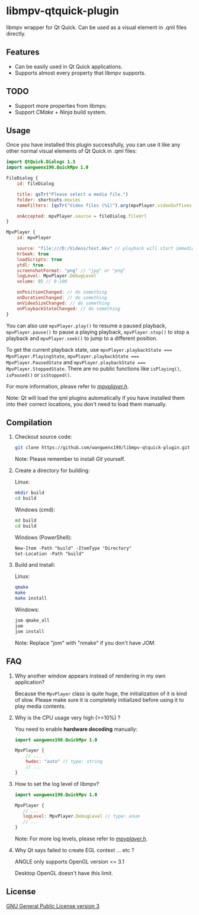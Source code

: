 # libmpv-qtquick-plugin
libmpv wrapper for Qt Quick. Can be used as a visual element in .qml files directly.

## Features
- Can be easily used in Qt Quick applications.
- Supports almost every property that libmpv supports.

## TODO
- Support more properties from libmpv.
- Support *CMake + Ninja* build system.

## Usage
Once you have installed this plugin successfully, you can use it like any other normal visual elements of Qt Quick in .qml files:
```qml
import QtQuick.Dialogs 1.3
import wangwenx190.QuickMpv 1.0

FileDialog {
    id: fileDialog

    title: qsTr("Please select a media file.")
    folder: shortcuts.movies
    nameFilters: [qsTr("Video files (%1)").arg(mpvPlayer.videoSuffixes.join(' ')), qsTr("Audio files (%1)").arg(mpvPlayer.audioSuffixes.join(' ')), qsTr("All files (*)")

    onAccepted: mpvPlayer.source = fileDialog.fileUrl
}

MpvPlayer {
    id: mpvPlayer

    source: "file:///D:/Videos/test.mkv" // playback will start immediately once the source url is changed
    hrSeek: true
    loadScripts: true
    ytdl: true
    screenshotFormat: "png" // "jpg" or "png"
    logLevel: MpvPlayer.DebugLevel
    volume: 85 // 0-100

    onPositionChanged: // do something
    onDurationChanged: // do something
    onVideoSizeChanged: // do something
    onPlaybackStateChanged: // do something
}
```
You can also use `mpvPlayer.play()` to resume a paused playback, `mpvPlayer.pause()` to pause a playing playback, `mpvPlayer.stop()` to stop a playback and `mpvPlayer.seek()` to jump to a different position.

To get the current playback state, use `mpvPlayer.playbackState === MpvPlayer.PlayingState`, `mpvPlayer.playbackState === MpvPlayer.PausedState` and `mpvPlayer.playbackState === MpvPlayer.StoppedState`. There are no public functions like `isPlaying()`, `isPaused()` or `isStopped()`.

For more information, please refer to [*mpvplayer.h*](/mpvplayer.h).

Note: Qt will load the qml plugins automatically if you have installed them into their correct locations, you don't need to load them manually.

## Compilation
1. Checkout source code:
   ```bash
   git clone https://github.com/wangwenx190/libmpv-qtquick-plugin.git
   ```
   Note: Please remember to install *Git* yourself.
2. Create a directory for building:

   Linux:
   ```bash
   mkdir build
   cd build
   ```
   Windows (cmd):
   ```bat
   md build
   cd build
   ```
   Windows (PowerShell):
   ```ps
   New-Item -Path "build" -ItemType "Directory"
   Set-Location -Path "build"
   ```
2. Build and Install:

   Linux:
   ```bash
   qmake
   make
   make install
   ```
   Windows:
   ```bat
   jom qmake_all
   jom
   jom install
   ```
   Note: Replace "jom" with "nmake" if you don't have *JOM*.

## FAQ
1. Why another window appears instead of rendering in my own application?

   Because the `MpvPlayer` class is quite huge, the initialization of it is kind of slow. Please make sure it is completely initialized before using it to play media contents.
2. Why is the CPU usage very high (>=10%) ?

   You need to enable **hardware decoding** manually:
   ```qml
   import wangwenx190.QuickMpv 1.0

   MpvPlayer {
       // ...
       hwdec: "auto" // type: string
       // ...
   }
   ```
3. How to set the log level of libmpv?

    ```qml
   import wangwenx190.QuickMpv 1.0

   MpvPlayer {
       // ...
       logLevel: MpvPlayer.DebugLevel // type: enum
       // ...
   }
   ```
   Note: For more log levels, please refer to [*mpvplayer.h*](/mpvplayer.h).
4. Why Qt says failed to create EGL context ... etc ?

   ANGLE only supports OpenGL version <= 3.1

   Desktop OpenGL doesn't have this limit.

## License
[GNU General Public License version 3](/LICENSE.md)
